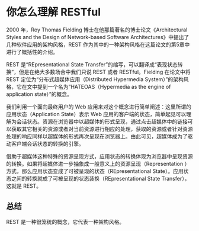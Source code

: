 # 你怎么理解 RESTful

2000 年，Roy Thomas Fielding 博士在他那篇著名的博士论文《Architectural Styles and the Design of Network-based Software Architectures》中提出了几种软件应用的架构风格，REST 作为其中的一种架构风格在这篇论文的第5章中进行了概括性的介绍。

REST 是“REpresentational State Transfer”的缩写，可以翻译成“表现状态转换”，但是在绝大多数场合中我们只说 REST 或者 RESTful。Fielding 在论文中将 REST 定位为“分布式超媒体应用（Distributed Hypermedia System）”的架构风格，它在文中提到一个名为“HATEOAS（Hypermedia as the engine of application state）”的概念。

我们利用一个面向最终用户的 Web 应用来对这个概念进行简单阐述：这里所谓的应用状态（Application State）表示 Web 应用的客户端的状态，简单起见可以理解为会话状态。资源在浏览器中以超媒体的形式呈现，通过点击超媒体中的链接可以获取其它相关的资源或者对当前资源进行相应的处理，获取的资源或者针对资源处理的响应同样以超媒体的形式再次呈现在浏览器上。由此可见，超媒体成为了驱动客户端会话状态的转换的引擎。

借助于超媒体这种特殊的资源呈现方式，应用状态的转换体现为浏览器中呈现资源的转换。如果将超媒体进一步抽象成一般意义上的资源呈现（Representation ）方式，那么应用状态变成了可被呈现的状态（REpresentational State）。应用状态之间的转换就成了可被呈现的状态装换（REpresentational State Transfer），这就是 REST。

## 总结

REST 是一种很笼统的概念，它代表一种架构风格。